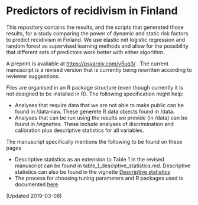 # Predictors of recidivism in Finland
This repository contains the results, and the scripts that generated those results, for a study comparing the power of dynamic and static risk factors to predict recidivism in Finland. We use elastic net logistic regression and random forest as supervised learning methods and allow for the possibility that different sets of predictors work better with either algorithm. 

A preprint is available at https://psyarxiv.com/v5uq3/ . The current manuscript is a revised version that is currently being rewritten according to reviewer suggestions.

Files are organised in an R package structure (even though currently it is not designed to be installed in R). The following specification might help:

* Analyses that require data that we are not able to make public can be found in /data-raw. These generete R data objects found in /data.
* Analyses that can be run using the results we provide (in /data) can be found in /vignettes. These include analyses of discrimination and calibration plus descriptive statistics for all variables. 

The manuscript specifically mentions the following to be found on these pages

* Descriptive statistics as an extension to Table 1 in the revised manuscript can be found in
table_1_desciptive_statistics.md. Descriptive statistics can also be found in the vignette [Descriptive statistics](vignettes/descriptive-statistics.html) 
* The process for choosing tuning parameters and R packages used is documented [here](computational_details.pdf) 

(Updated 2019-03-08)


